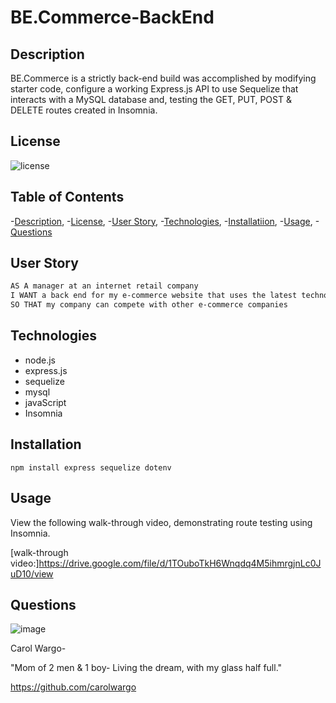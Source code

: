 # BE.Commerce-BackEnd
## Description

BE.Commerce is a strictly back-end build was accomplished by modifying starter code, configure a working Express.js API to use Sequelize that interacts with a MySQL database and, testing the GET, PUT, POST & DELETE routes created in Insomnia. 

## License

![license](https://github.com/carolwargo/BE.Commerce-BackEnd/blob/b09982d308e2cba363cf499737ef7bf2d0810b74/LICENSE)

## Table of Contents

-[Description](#description),
-[License](#license),
-[User Story](#user-story),
-[Technologies](#technologies),
-[Installatiion](#installation),
-[Usage](#usage),
-[Questions](#questions)

## User Story

```md
AS A manager at an internet retail company
I WANT a back end for my e-commerce website that uses the latest technologies
SO THAT my company can compete with other e-commerce companies
```
## Technologies
* node.js
* express.js
* sequelize
* mysql
* javaScript
* Insomnia 

## Installation
`npm install express sequelize dotenv`

## Usage

View the following walk-through video, demonstrating route testing using Insomnia. 

[walk-through video:]https://drive.google.com/file/d/1TOuboTkH6Wnqdq4M5ihmrgjnLc0JuD10/view

## Questions

![image](https://user-images.githubusercontent.com/84477950/243474429-ab5f177d-0f73-41ba-b9ec-22e05087cec8.png) 

Carol Wargo- 

"Mom of 2 men & 1 boy- Living the dream, with my glass half full." 

https://github.com/carolwargo